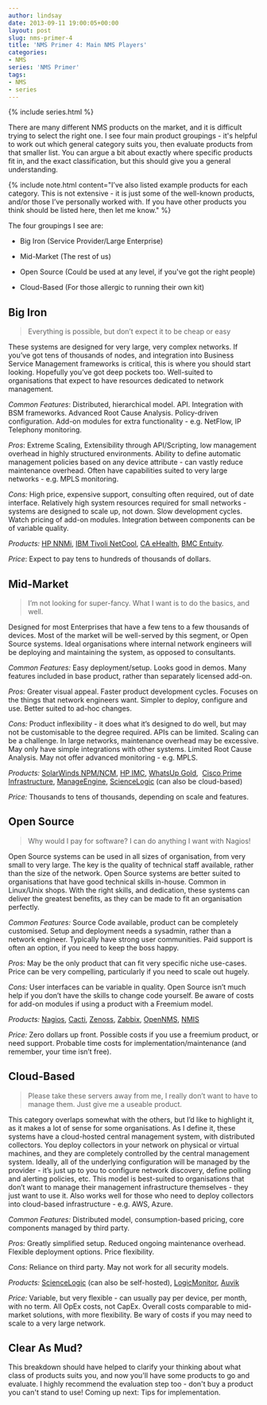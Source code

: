 ```yaml
---
author: lindsay
date: 2013-09-11 19:00:05+00:00
layout: post
slug: nms-primer-4
title: 'NMS Primer 4: Main NMS Players'
categories:
- NMS
series: 'NMS Primer'
tags:
- NMS
- series
---
```


{% include series.html %}

There are many different NMS products on the market, and it is difficult trying to select the right one. I see four main product groupings - it's helpful to work out which general category suits you, then evaluate products from that smaller list. You can argue a bit about exactly where specific products fit in, and the exact classification, but this should give you a general understanding.

{% include note.html content="I’ve also listed example products for each category. This is not extensive - it is just some of the well-known products, and/or those I’ve personally worked with. If you have other products you think should be listed here, then let me know." %}

The four groupings I see are:

* Big Iron (Service Provider/Large Enterprise)

* Mid-Market (The rest of us)

* Open Source (Could be used at any level, if you've got the right people)

* Cloud-Based (For those allergic to running their own kit)

## Big Iron

> Everything is possible, but don’t expect it to be cheap or easy

These systems are designed for very large, very complex networks. If you’ve got tens of thousands of nodes, and integration into Business Service Management frameworks is critical, this is where you should start looking. Hopefully you’ve got deep pockets too. Well-suited to organisations that expect to have resources dedicated to network management.

_Common Features_: Distributed, hierarchical model. API. Integration with BSM frameworks. Advanced Root Cause Analysis. Policy-driven configuration. Add-on modules for extra functionality - e.g. NetFlow, IP Telephony monitoring.

_Pros_: Extreme Scaling, Extensibility through API/Scripting, low management overhead in highly structured environments. Ability to define automatic management policies based on any device attribute - can vastly reduce maintenance overhead. Often have capabilities suited to very large networks - e.g. MPLS monitoring.

_Cons:_ High price, expensive support, consulting often required, out of date interface. Relatively high system resources required for small networks - systems are designed to scale up, not down. Slow development cycles. Watch pricing of add-on modules. Integration between components can be of variable quality.

_Products:_ [HP NNMi](https://saas.hpe.com/en-us/software/network-node-manager-i-network-management-software), [IBM Tivoli NetCool](http://www-03.ibm.com/software/products/us/en/ibmtivolinetcoolomnibus/), [CA eHealth](http://www.ca.com/us/products/detail/CA-Performance-Management.aspx), [BMC Entuity](http://www.bmc.com/products/product-listing/entuity-network-monitoring.html).

_Price_: Expect to pay tens to hundreds of thousands of dollars.

## Mid-Market

> I’m not looking for super-fancy. What I want is to do the basics, and well.

Designed for most Enterprises that have a few tens to a few thousands of devices. Most of the market will be well-served by this segment, or Open Source systems. Ideal organisations where internal network engineers will be deploying and maintaining the system, as opposed to consultants.

_Common Features:_ Easy deployment/setup. Looks good in demos. Many features included in base product, rather than separately licensed add-on.

_Pros:_ Greater visual appeal. Faster product development cycles. Focuses on the things that network engineers want. Simpler to deploy, configure and use. Better suited to ad-hoc changes.

_Cons:_ Product inflexibility - it does what it’s designed to do well, but may not be customisable to the degree required. APIs can be limited. Scaling can be a challenge. In large networks, maintenance overhead may be excessive. May only have simple integrations with other systems. Limited Root Cause Analysis. May not offer advanced monitoring - e.g. MPLS.

_Products:_ [SolarWinds NPM/NCM](http://www.solarwinds.com), [HP IMC](http://www.bmc.com/products/product-listing/entuity-network-monitoring.html), [WhatsUp Gold](http://www.whatsupgold.com/index.aspx),  [Cisco Prime Infrastructure](http://www.cisco.com/en/US/products/ps12239/index.html), [ManageEngine](http://www.manageengine.com), [ScienceLogic](http://www.sciencelogic.com/) (can also be cloud-based)

_Price:_ Thousands to tens of thousands, depending on scale and features.

## Open Source

> Why would I pay for software? I can do anything I want with Nagios!

Open Source systems can be used in all sizes of organisation, from very small to very large. The key is the quality of technical staff available, rather than the size of the network. Open Source systems are better suited to organisations that have good technical skills in-house. Common in Linux/Unix shops. With the right skills, and dedication, these systems can deliver the greatest benefits, as they can be made to fit an organisation perfectly.

_Common Features:_ Source Code available, product can be completely customised. Setup and deployment needs a sysadmin, rather than a network engineer. Typically have strong user communities. Paid support is often an option, if you need to keep the boss happy.

_Pros:_ May be the only product that can fit very specific niche use-cases. Price can be very compelling, particularly if you need to scale out hugely.

_Cons:_ User interfaces can be variable in quality. Open Source isn’t much help if you don’t have the skills to change code yourself. Be aware of costs for add-on modules if using a product with a Freemium model.

_Products:_ [Nagios](http://www.nagios.org), [Cacti](http://www.cacti.net), [Zenoss](http://www.zenoss.com), [Zabbix](http://www.zabbix.com), [OpenNMS](http://www.opennms.org), [NMIS](https://opmantek.com)

_Price:_ Zero dollars up front. Possible costs if you use a freemium product, or need support. Probable time costs for implementation/maintenance (and remember, your time isn’t free).

## Cloud-Based

> Please take these servers away from me, I really don’t want to have to manage them. Just give me a useable product.

This category overlaps somewhat with the others, but I’d like to highlight it, as it makes a lot of sense for some organisations. As I define it, these systems have a cloud-hosted central management system, with distributed collectors. You deploy collectors in your network on physical or virtual machines, and they are completely controlled by the central management system. Ideally, all of the underlying configuration will be managed by the provider - it’s just up to you to configure network discovery, define polling and alerting policies, etc. This model is best-suited to organisations that don’t want to manage their management infrastructure themselves - they just want to use it. Also works well for those who need to deploy collectors into cloud-based infrastructure - e.g. AWS, Azure.

_Common Features:_ Distributed model, consumption-based pricing, core components managed by third party.

_Pros:_ Greatly simplified setup. Reduced ongoing maintenance overhead. Flexible deployment options. Price flexibility.

_Cons:_ Reliance on third party. May not work for all security models.

_Products:_ [ScienceLogic](http://www.sciencelogic.com) (can also be self-hosted), [LogicMonitor](http://www.logicmonitor.com), [Auvik](http://auvik.com)

_Price:_ Variable, but very flexible - can usually pay per device, per month, with no term. All OpEx costs, not CapEx. Overall costs comparable to mid-market solutions, with more flexibility. Be wary of costs if you may need to scale to a very large network.

## Clear As Mud?

This breakdown should have helped to clarify your thinking about what class of products suits you, and now you'll have some products to go and evaluate. I highly recommend the evaluation step too - don't buy a product you can't stand to use! Coming up next: Tips for implementation.

